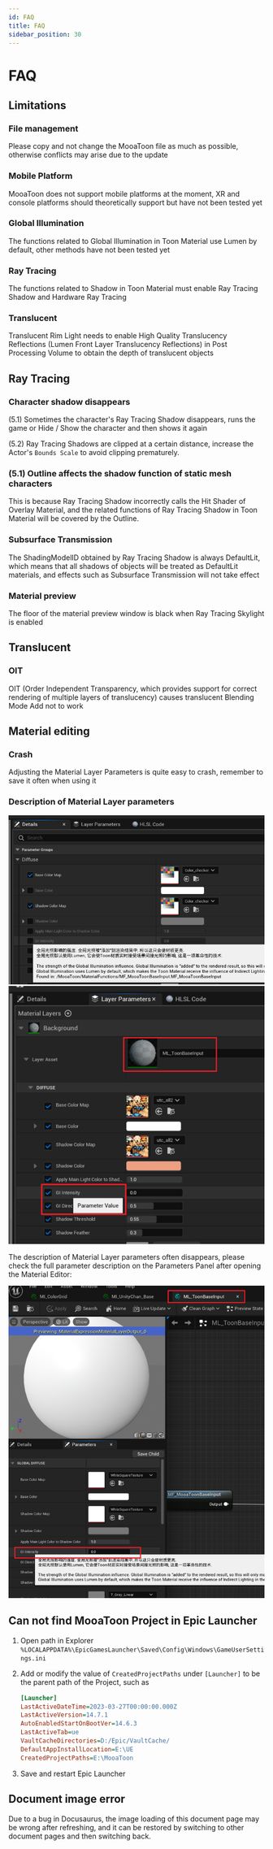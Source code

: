 ```yaml
---
id: FAQ
title: FAQ
sidebar_position: 30
---
```

# FAQ

## Limitations

### File management

Please copy and not change the MooaToon file as much as possible, otherwise conflicts may arise due to the update

### Mobile Platform

MooaToon does not support mobile platforms at the moment, XR and console platforms should theoretically support but have not been tested yet

### Global Illumination

The functions related to Global Illumination in Toon Material use Lumen by default, other methods have not been tested yet

### Ray  Tracing

The functions related to Shadow in Toon Material must enable Ray Tracing Shadow and Hardware Ray Tracing

### Translucent

Translucent Rim Light needs to enable High Quality Translucency Reflections (Lumen Front Layer Translucency Reflections) in Post Processing Volume to obtain the depth of translucent objects

## Ray Tracing

### Character shadow disappears

(5.1) Sometimes the character's Ray Tracing Shadow disappears, runs the game or Hide / Show the character and then shows it again

(5.2) Ray Tracing Shadows are clipped at a certain distance, increase the Actor's `Bounds Scale` to avoid clipping prematurely.

### (5.1) Outline affects the shadow function of static mesh characters

This is because Ray Tracing Shadow incorrectly calls the Hit Shader of Overlay Material, and the related functions of Ray Tracing Shadow in Toon Material will be covered by the Outline.

### Subsurface Transmission

The ShadingModelID obtained by Ray Tracing Shadow is always DefaultLit, which means that all shadows of objects will be treated as DefaultLit materials, and effects such as Subsurface Transmission will not take effect

### Material preview

The floor of the material preview window is black when Ray Tracing Skylight is enabled

## Translucent

### OIT

OIT (Order Independent Transparency, which provides support for correct rendering of multiple layers of translucency) causes translucent Blending Mode Add not to work

## Material editing

### Crash

Adjusting the Material Layer Parameters is quite easy to crash, remember to save it often when using it

### Description of Material Layer parameters

![image-20230223225457143](./assets/image-20230223225457143-49d66406c4ca15a0045da74423e64271.png)![image-20230223225748583](./assets/image-20230223225748583-3b15e6c2538602497842714b0c518461.png)

The description of Material Layer parameters often disappears, please check the full parameter description on the Parameters Panel after opening the Material Editor:

![image-20230223225635072](./assets/image-20230223225635072-2aecb461b7167c83e4beeee562f79695.png)

## Can not find MooaToon Project in Epic Launcher

1. Open path in Explorer `%LOCALAPPDATA%\EpicGamesLauncher\Saved\Config\Windows\GameUserSettings.ini`

2. Add or modify the value of `CreatedProjectPaths` under `[Launcher]` to be the parent path of the Project, such as

   ```ini
   [Launcher]
   LastActiveDateTime=2023-03-27T00:00:00.000Z
   LastActiveVersion=14.7.1
   AutoEnabledStartOnBootVer=14.6.3
   LastActiveTab=ue
   VaultCacheDirectories=D:/Epic/VaultCache/
   DefaultAppInstallLocation=E:\UE
   CreatedProjectPaths=E:\MooaToon
   ```

3. Save and restart Epic Launcher

## Document image error

Due to a bug in Docusaurus, the image loading of this document page may be wrong after refreshing, and it can be restored by switching to other document pages and then switching back.
